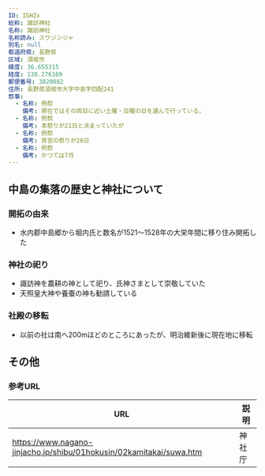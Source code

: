 ```yaml
---
ID: IGHZx
総称: 諏訪神社
名称: 諏訪神社
名称読み: スワジンジャ
別名: null
都道府県: 長野県
区域: 須坂市
緯度: 36.655315
経度: 138.276169
郵便番号: 3820082
住所: 長野県須坂市大字中島字四配241
祭事:
  - 名称: 例祭
    備考: 現在ではその両日に近い土曜・日曜の日を選んで行っている。
  - 名称: 例祭
    備考: 本祭りが21日と決まっていたが
  - 名称: 例祭
    備考: 宵宮の祭りが20日
  - 名称: 例祭
    備考: かつては7月
---
```


## 中島の集落の歴史と神社について

### 開拓の由来

- 水内郡中島郷から堀内氏と数名が1521～1528年の大栄年間に移り住み開拓した

### 神社の祀り

- 諏訪神を農耕の神として祀り、氏神さまとして崇敬していた
- 天照皇大神や養蚕の神も勧請している

### 社殿の移転

- 以前の社は南へ200mほどのところにあったが、明治維新後に現在地に移転

## その他

### 参考URL

| URL                                                                 | 説明   |
| ------------------------------------------------------------------- | ------ |
| https://www.nagano-jinjacho.jp/shibu/01hokusin/02kamitakai/suwa.htm | 神社庁 |
